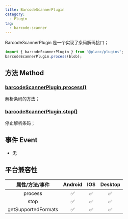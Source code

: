```yaml
---
title: BarcodeScannerPlugin
category:
  - Plugin
tag:
  - barcode-scanner
---
```


BarcodeScannerPlugin 是一个实现了条码解码接口；

```javascript
import { barcodeScannerPlugin } from "@plaoc/plugins";
barcodeScannerPlugin.process(blob);
```

## 方法 Method

### [barcodeScannerPlugin.process()](./process.md)

  解析条码的方法；

### [barcodeScannerPlugin.stop()](./stop.md)

  停止解析条码；

## 事件 Event

- 无

## 平台兼容性

|   属性/方法/事件    | Android | IOS | Desktop |
| :-----------------: | :-----: | :-: | :-----: |
|       process       |   ✅    | ✅  |   ✅    |
|        stop         |   ✅    | ✅  |   ✅    |
| getSupportedFormats |   ✅    | ✅  |   ✅    |

